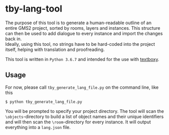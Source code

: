 # tby-lang-tool

The purpose of this tool is to generate a human-readable outline of an entire GMS2 project, sorted by rooms, layers and instances.
This structure can then be used to add dialogue to every instance and import the changes back in.  
Ideally, using this tool, no strings have to be hard-coded into the project itself, helping with translation and proofreading.

This tool is written in `Python 3.6.7` and intended for the use with [textboxy](https://github.com/glitchroy/textboxy).

## Usage
For now, please call `tby_generate_lang_file.py` on the command line, like this
```
$ python tby_generate_lang_file.py
```

You will be prompted to specify your project directory. The tool will scan the `\objects`-directory to build a list of object names and their unique identifiers and will then scan the `\room`-directory for every instance. It will output everything into a `lang.json` file.
